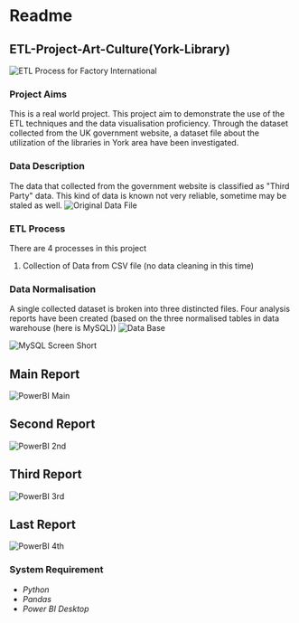 # Readme
## ETL-Project-Art-Culture(York-Library)

![ETL Process for Factory International](https://github.com/data-engineer-sk/ETL-project-Art-Culture-York-Libraries/blob/main/pipeline%20architecture.png)

### Project Aims
This is a real world project.  This project aim to demonstrate the use of the ETL techniques and the data visualisation proficiency.  Through the dataset collected from the UK government website, a dataset file about the utilization of the libraries in York area have been investigated.

### Data Description
The data that collected from the government website is classified as "Third Party" data.  This kind of data is known not very reliable, sometime may be staled as well.
![Original Data File](https://github.com/data-engineer-sk/ETL-project-Art-Culture-York-Libraries/blob/main/Original%20Data.png)


### ETL Process
There are 4 processes in this project
1. Collection of Data from CSV file (no data cleaning in this time)

### Data Normalisation
A single collected dataset is broken into three distincted files. 
Four analysis reports have been created (based on the three normalised tables in data warehouse (here is MySQL))
![Data Base](https://github.com/data-engineer-sk/ETL-project-Art-Culture-York-Libraries/blob/main/DB%20Schema.png)


![MySQL Screen Short](https://github.com/data-engineer-sk/ETL-project-Art-Culture-York-Libraries/blob/main/MySQL%20ScreenShort.png)

## Main Report
![PowerBI Main](https://github.com/data-engineer-sk/ETL-project-Art-Culture-York-Libraries/blob/main/PowerBI-MainPage.png)

## Second Report
![PowerBI 2nd](https://github.com/data-engineer-sk/ETL-project-Art-Culture-York-Libraries/blob/main/PowerBI-2ndPage.png)

## Third Report
![PowerBI 3rd](https://github.com/data-engineer-sk/ETL-project-Art-Culture-York-Libraries/blob/main/PowerBI-3rdPage.png)

## Last Report
![PowerBI 4th](https://github.com/data-engineer-sk/ETL-project-Art-Culture-York-Libraries/blob/main/PowerBi-4thPage.png)

### System Requirement
- *Python*
- *Pandas*
- *Power BI Desktop*
